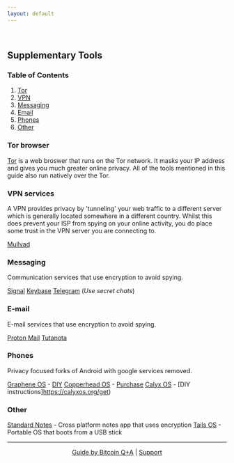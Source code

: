 ```yaml
---
layout: default
---
```

<br/>

## Supplementary Tools

### Table of Contents

1.  [Tor](#tor-browser)
2.  [VPN](vpn-services)
2.  [Messaging](#messaging)
3.  [Email](#email)
3.  [Phones](#phones)
3.  [Other](#other)



### Tor browser

[Tor](https://www.torproject.org/download/) is a web broswer that runs on the Tor network. It masks your IP address and gives you much greater online privacy. All of the tools mentioned in this guide also run natively over the Tor. 

### VPN services

A VPN provides privacy by 'tunneling' your web traffic to a different server which is generally located somewhere in a different country. Whilst this does prevent your ISP from spying on your online activity, you do place some trust in the VPN server you are connecting to.

[Mullvad](https://mullvad.net/en/)

### Messaging

Communication services that use encryption to avoid spying.

[Signal](https://signal.org/en/)
[Keybase](https://keybase.io/)
[Telegram](https://telegram.org/) (*Use secret chats*)


### E-mail

E-mail services that use encryption to avoid spying.

[Proton Mail](https://protonmail.com/)
[Tutanota](https://tutanota.com/)


### Phones

Privacy focused forks of Android with google services removed.

[Graphene OS](https://grapheneos.org/) - [DIY](https://www.youtube.com/watch?v=oO0UFZjuotg)
[Copperhead OS](https://copperhead.co/) - [Purchase](https://mamushi.io/)
[Calyx OS](https://calyxos.org/) - [DIY instructions]https://calyxos.org/get)


### Other

[Standard Notes](https://standardnotes.org/) - Cross platform notes app that uses encryption
[Tails OS](https://tails.boum.org/) - Portable OS that boots from a USB stick 


  ***
  
<p align="center">
  <a href="https://twitter.com/BitcoinQ_A">Guide by Bitcoin Q+A</a> |
  <a href="https://www.bitcoinqna.com/donations">Support</a>
  <br><br>
</p>
